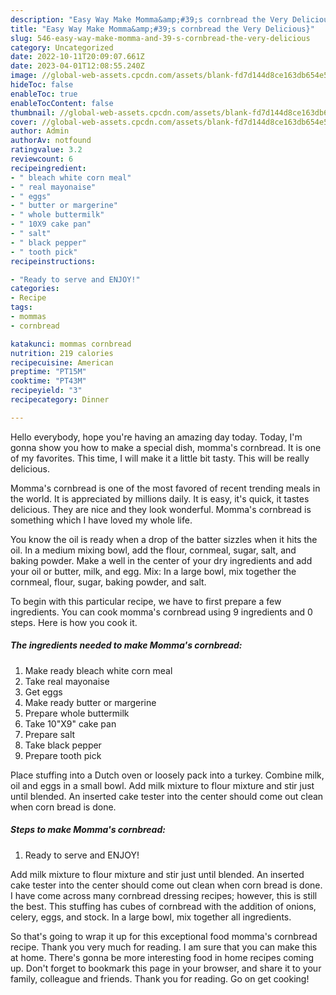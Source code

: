```yaml
---
description: "Easy Way Make Momma&amp;#39;s cornbread the Very Delicious}"
title: "Easy Way Make Momma&amp;#39;s cornbread the Very Delicious}"
slug: 546-easy-way-make-momma-and-39-s-cornbread-the-very-delicious
category: Uncategorized
date: 2022-10-11T20:09:07.661Z
date: 2023-04-01T12:08:55.240Z
image: //global-web-assets.cpcdn.com/assets/blank-fd7d144d8ce163db654e5a02c40b08a2775adb7897d16e4062681dc7e1b2800f.png
hideToc: false
enableToc: true
enableTocContent: false
thumbnail: //global-web-assets.cpcdn.com/assets/blank-fd7d144d8ce163db654e5a02c40b08a2775adb7897d16e4062681dc7e1b2800f.png
cover: //global-web-assets.cpcdn.com/assets/blank-fd7d144d8ce163db654e5a02c40b08a2775adb7897d16e4062681dc7e1b2800f.png
author: Admin
authorAv: notfound
ratingvalue: 3.2
reviewcount: 6
recipeingredient:
- " bleach white corn meal"
- " real mayonaise"
- " eggs"
- " butter or margerine"
- " whole buttermilk"
- " 10X9 cake pan"
- " salt"
- " black pepper"
- " tooth pick"
recipeinstructions:

- "Ready to serve and ENJOY!"
categories:
- Recipe
tags:
- mommas
- cornbread

katakunci: mommas cornbread 
nutrition: 219 calories
recipecuisine: American
preptime: "PT15M"
cooktime: "PT43M"
recipeyield: "3"
recipecategory: Dinner

---
```



Hello everybody, hope you're having an amazing day today. Today, I'm gonna show you how to make a special dish, momma&#39;s cornbread. It is one of my favorites. This time, I will make it a little bit tasty. This will be really delicious.

Momma&#39;s cornbread is one of the most favored of recent trending meals in the world. It is appreciated by millions daily. It is easy, it's quick, it tastes delicious. They are nice and they look wonderful. Momma&#39;s cornbread is something which I have loved my whole life.

You know the oil is ready when a drop of the batter sizzles when it hits the oil. In a medium mixing bowl, add the flour, cornmeal, sugar, salt, and baking powder. Make a well in the center of your dry ingredients and add your oil or butter, milk, and egg. Mix: In a large bowl, mix together the cornmeal, flour, sugar, baking powder, and salt.


To begin with this particular recipe, we have to first prepare a few ingredients. You can cook momma&#39;s cornbread using 9 ingredients and 0 steps. Here is how you cook it.

<!--inarticleads1-->

##### The ingredients needed to make Momma&#39;s cornbread:

1. Make ready  bleach white corn meal
1. Take  real mayonaise
1. Get  eggs
1. Make ready  butter or margerine
1. Prepare  whole buttermilk
1. Take  10&#34;X9&#34; cake pan
1. Prepare  salt
1. Take  black pepper
1. Prepare  tooth pick


Place stuffing into a Dutch oven or loosely pack into a turkey. Combine milk, oil and eggs in a small bowl. Add milk mixture to flour mixture and stir just until blended. An inserted cake tester into the center should come out clean when corn bread is done. 

<!--inarticleads2-->

##### Steps to make Momma&#39;s cornbread:


1. Ready to serve and ENJOY!

Add milk mixture to flour mixture and stir just until blended. An inserted cake tester into the center should come out clean when corn bread is done. I have come across many cornbread dressing recipes; however, this is still the best. This stuffing has cubes of cornbread with the addition of onions, celery, eggs, and stock. In a large bowl, mix together all ingredients. 

So that's going to wrap it up for this exceptional food momma&#39;s cornbread recipe. Thank you very much for reading. I am sure that you can make this at home. There's gonna be more interesting food in home recipes coming up. Don't forget to bookmark this page in your browser, and share it to your family, colleague and friends. Thank you for reading. Go on get cooking!
